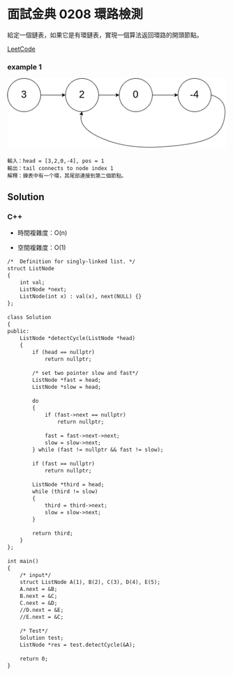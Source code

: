 # 面試金典 0208 環路檢測

給定一個鏈表，如果它是有環鏈表，實現一個算法返回環路的開頭節點。

[LeetCode](https://leetcode-cn.com/problems/linked-list-cycle-lcci/)

### example 1

<img src="img/0208.png" width = "600"/>


```
輸入：head = [3,2,0,-4], pos = 1
輸出：tail connects to node index 1
解釋：鍊表中有一个環，其尾部連接到第二個節點。

```

## Solution  

### C++

* 時間複雜度：O(n) 

* 空間複雜度：O(1)

```
/*  Definition for singly-linked list. */
struct ListNode
{
    int val;
    ListNode *next;
    ListNode(int x) : val(x), next(NULL) {}
};

class Solution
{
public:
    ListNode *detectCycle(ListNode *head)
    {
        if (head == nullptr)
            return nullptr;

        /* set two pointer slow and fast*/
        ListNode *fast = head;
        ListNode *slow = head;

        do
        {
            if (fast->next == nullptr)
                return nullptr;

            fast = fast->next->next;
            slow = slow->next;
        } while (fast != nullptr && fast != slow);

        if (fast == nullptr)
            return nullptr;

        ListNode *third = head;
        while (third != slow)
        {
            third = third->next;
            slow = slow->next;
        }

        return third;
    }
};

int main()
{
    /* input*/
    struct ListNode A(1), B(2), C(3), D(4), E(5);
    A.next = &B;
    B.next = &C;
    C.next = &D;
    //D.next = &E;
    //E.next = &C;

    /* Test*/
    Solution test;
    ListNode *res = test.detectCycle(&A);

    return 0;
}
```